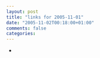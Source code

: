 ```yaml
---
layout: post
title: "links for 2005-11-01"
date: "2005-11-02T00:18:00+01:00"
comments: false
categories: 
---
```


<ul class="delicious">
<li>
</li>
</ul>


